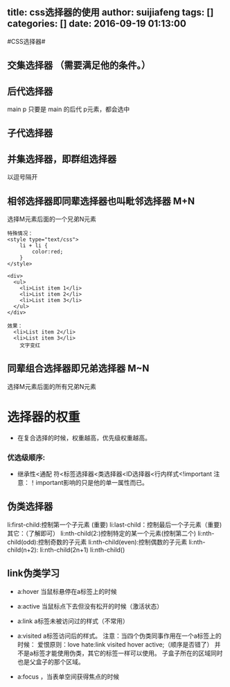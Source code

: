 title: css选择器的使用
author: suijiafeng
tags: []
categories: []
date: 2016-09-19 01:13:00
---
#CSS选择器#
## 交集选择器 （需要满足他的条件。） ##


## 后代选择器 ##
main p
只要是 main 的后代 p元素，都会选中

## 子代选择器 ##


## 并集选择器，即群组选择器 ##
以逗号隔开


## 相邻选择器即同辈选择器也叫毗邻选择器  M+N 
选择M元素后面的一个兄弟N元素

```
特殊情况：
<style type="text/css">
    li + li {
        color:red;
    }
</style>

<div>
  <ul>
    <li>List item 1</li>
    <li>List item 2</li>
    <li>List item 3</li>
  </ul>
</div>

效果：
  <li>List item 2</li>
  <li>List item 3</li>
    文字变红
```

## 同辈组合选择器即兄弟选择器   M~N 
选择M元素后面的所有兄弟N元素


# 选择器的权重 
- 在复合选择的时候，权重越高，优先级权重越高。

### 优选级顺序:
 - 继承性<通配 符<标签选择器<类选择器<ID选择器<行内样式<!important
注意：！important影响的只是他的单一属性而已。


## 伪类选择器 ##
li:first-child:控制第一个子元素   (重要)
li:last-child：控制最后一个子元素（重要)
其它：（了解即可）
li:nth-child(2:)控制特定的某一个元素(控制第二个)
li:nth-child(odd):控制奇数的子元素
li:nth-child(even):控制偶数的子元素
li:nth-child(n+2):
li:nth-child(2n+1)
li:nth-child()

## link伪类学习
- a:hover  当鼠标悬停在a标签上的时候
- a:active  当鼠标点下去但没有松开的时候（激活状态）
- a:link    a标签未被访问过的样式（不常用）

- a:visited    a标签访问后的样式。
	 注意：当四个伪类同事作用在一个a标签上的时候：
爱恨原则：love hate:link visited hover active;（顺序是否错了）
并不是a标签才能使用伪类，其它的标签一样可以使用。
	子盒子所在的区域同时也是父盒子的那个区域。

- a:focus ，当表单空间获得焦点的时候